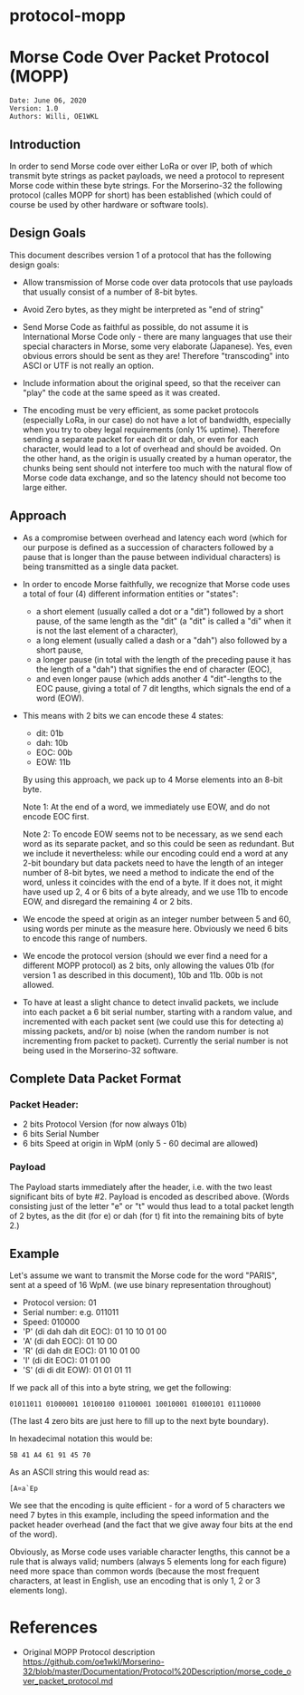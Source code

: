 # protocol-mopp

# Morse Code Over Packet Protocol (MOPP)

	Date: June 06, 2020
	Version: 1.0
	Authors: Willi, OE1WKL
	
## Introduction

In order to send Morse code over either LoRa or over IP, both of which transmit byte strings as packet payloads, we need a protocol to represent Morse code within these byte strings. For the Morserino-32 the following protocol (calles MOPP for short) has been established (which could of course be used by other hardware or software tools).

## Design Goals

This document describes version 1 of a protocol that has the following design goals:

* Allow transmission of Morse code over data protocols that use payloads that usually consist of a number of 8-bit bytes.

* Avoid Zero bytes, as they might be interpreted as "end of string"

* Send Morse Code as faithful as possible, do not assume it is International Morse Code only - there are many languages that use their special characters in Morse, some very elaborate (Japanese). Yes, even obvious errors should be sent as they are! Therefore "transcoding" into ASCI or UTF is not really an option.

* Include information about the original speed, so that the receiver can "play" the code at the same speed as it was created.

* The encoding must be very efficient, as some packet protocols (especially LoRa, in our case) do not have  a lot of bandwidth, especially when you try to obey legal requirements (only 1% uptime). Therefore sending a separate packet for each dit or dah, or even for each character, would lead to a lot of overhead and should be avoided. On the other hand, as the origin is usually created by a human operator, the chunks being sent should not interfere too much with the natural flow of Morse code data exchange, and so the latency should not become too large either.

## Approach

* As a compromise between overhead and latency each word (which for our purpose is defined as a succession of characters followed by a pause that is longer than the pause between individual characters) is being transmitted as a single data packet.

* In order to encode Morse faithfully, we recognize that Morse code uses a total of four (4) different information entities or "states":
  * a short element (usually called a dot or a "dit") followed by a short pause, of the same length as the "dit" (a "dit" is called a "di" when it is not the last element of a character),
  * a long element (usually called a dash or a "dah") also followed by a short pause,
  * a longer pause (in total with the length of the preceding pause it has the length of a "dah") that signifies the end of character (EOC),
  * and even longer pause (which adds another 4 "dit"-lengths to the EOC  pause, giving a total of 7 dit lengths, which signals the end of a word (EOW).

* This means with 2 bits we can encode these 4 states:
  - dit: 01b
  - dah: 10b
  - EOC: 00b
  - EOW: 11b

  By using this approach, we pack up to 4 Morse elements into an 8-bit byte.

  Note 1: At the end of a word, we immediately use EOW, and do not encode EOC first.

  Note 2: To encode EOW seems not to be necessary, as we send each word as its separate packet, and so this could be seen as redundant. But we include it nevertheless: while our encoding could end a word at any 2-bit boundary but data packets need to have the length of an integer number of 8-bit bytes, we need a method to indicate the end of the word, unless it coincides with the end of a byte. If it does not, it might have used up 2, 4 or 6 bits of a byte already, and we use 11b to encode EOW, and disregard the remaining 4 or 2 bits.

* We encode the speed at origin as an integer number between 5 and 60, using words per minute as the measure here. Obviously we need 6 bits to encode this range of numbers.

* We encode the protocol version (should we ever find a need for a different MOPP protocol) as 2 bits, only allowing the values 01b (for version 1 as described in this document), 10b and 11b. 00b is not allowed.

* To have at least a slight chance to detect invalid packets, we include into each packet  a 6 bit serial number, starting with a random value, and incremented with each packet sent (we could use this for detecting a) missing packets, and/or b) noise (when the random number is not incrementing from packet to packet). Currently the serial number is not being used in the Morserino-32 software.

## Complete Data Packet Format

### Packet Header:
  - 2 bits Protocol Version (for now always 01b)
  - 6 bits Serial Number
  - 6 bits Speed at origin in WpM (only 5 - 60 decimal are allowed)

### Payload
The Payload starts immediately after the header, i.e. with the two least significant bits of byte #2. Payload is encoded as described above. (Words consisting just of the letter "e" or "t" would thus lead to a total packet length of 2 bytes, as the dit (for e) or dah (for t) fit into the remaining bits of byte 2.)

## Example

Let's assume we want to transmit the Morse code for the word "PARIS", sent at a speed of 16 WpM. (we use binary representation throughout)

- Protocol version: 01
- Serial number: e.g. 011011
- Speed: 010000
- 'P' (di dah dah dit EOC): 01 10 10 01 00
- 'A' (di dah EOC): 01 10 00
- 'R' (di dah dit EOC): 01 10 01 00
- 'I' (di dit EOC): 01 01 00
- 'S' (di di dit EOW): 01 01 01 11

If we pack all of this into a byte string, we get the following:

`01011011 01000001 10100100 01100001 10010001 01000101 01110000`

(The last 4 zero bits are just here to fill up to the next byte boundary).

In hexadecimal notation this would be:

`5B 41 A4 61 91 45 70`

As an ASCII string this would read as:

```
[A¤a`Ep
```
We see that the encoding is quite efficient - for a word of 5  characters we need 7 bytes in this example, including the speed information and the packet header overhead (and the fact that we give away four bits at the end of the word).

Obviously, as Morse code uses variable character lengths, this cannot be  a rule that is always valid; numbers (always 5 elements long for each figure) need more space than common words (because the most frequent characters, at least in English, use an encoding that is only 1, 2 or 3 elements long).

# References
- Original MOPP Protocol description  https://github.com/oe1wkl/Morserino-32/blob/master/Documentation/Protocol%20Description/morse_code_over_packet_protocol.md